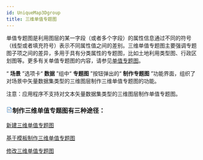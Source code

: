 ```yaml
---
id: UniqueMap3Dgroup
title: 三维单值专题图  
---  
```

单值专题图是利用图层的某一字段（或者多个字段）的属性信息通过不同的符号（线型或者填充符号）表示不同属性值之间的差别。三维单值专题图主要强调专题图子项之间的差异，多用于具有分类属性的专题图，比如土地利用类型图、行政区划图等。更多有关单值专题图的内容，请参见[单值专题图](../../Mapping/UniqueValueMap/UniqueValuesMapgroup)。

“ **场景** ”选项卡“ **数据** ”组中“ **专题图** ”按钮弹出的“ **制作专题图**
”功能界面，组织了对场景中矢量数据集类型的三维图层制作三维单值专题图的功能。

注意：应用程序不支持对文本矢量数据集类型的三维图层制作单值专题图。

### ![](../../img/read.gif)制作三维单值专题图有三种途径：

 [新建三维单值专题图](UniqueMap3DDefault)

 [基于模板制作三维单值专题图](UniqueMap3DTemplate)

 [修改三维单值专题图](UniqueMap3DGroupDia)





